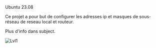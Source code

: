 Ubuntu 23.08

Ce projet a pour but de configurer les adresses ip et masques de sous-réseau de reseau local et routeur.

Plus d'info dans subject.

![Lvl1](https://github.com/Sarioglu-Fatih/NetPractice/assets/111273279/05413b69-cd1a-4329-9100-543169e3a409)
